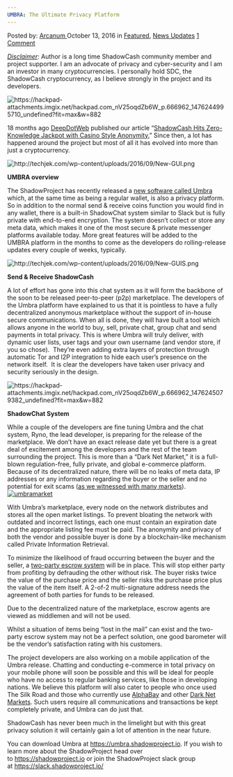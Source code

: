 ```yaml
---
UMBRA: The Ultimate Privacy Platform
---
```

<article class="post-listing post-15804 post type-post status-publish format-standard has-post-thumbnail hentry  tag-platform tag-privacy tag-ultimate tag-umbra">
    <div class="post-inner">
        <span>Posted by: <a href="https://www.deepdotweb.com/author/arcanum/" title="">Arcanum </a></span>
    <span>October 13, 2016</span>
    <span>in <a href="https://www.deepdotweb.com/category/deepdot-news/" rel="category tag">Featured</a>, <a href="https://www.deepdotweb.com/category/news-updates/" rel="category tag">News Updates</a></span>
    <span><a href="https://www.deepdotweb.com/2016/10/13/umbra-ultimate-privacy-platform/#comments">1 Comment</a></span>
    </p>
    <div class="clear"></div>
    <div class="entry">
    <p><em><span style="text-decoration: underline;">Disclaimer</span></em>: Author is a long time ShadowCash community member and project supporter. I am an advocate of privacy and cyber-security and I am an investor in many cryptocurrencies. I personally hold SDC, the ShadowCash cryptocurrency, as I believe strongly in the project and its developers.</p>
    <p><img class="wp-image-15805 aligncenter" src="/imgs/2016/10/https-hackpad-attachments-imgix-net-hackpad-com_.png" alt="https://hackpad-attachments.imgix.net/hackpad.com_nV25oqdZb6W_p.666962_1476244995710_undefined?fit=max&amp;w=882" width="635" height="319" srcset="/imgs/2016/10/https-hackpad-attachments-imgix-net-hackpad-com_.png 882w, /imgs/2016/10/https-hackpad-attachments-imgix-net-hackpad-com_-300x151.png 300w, /imgs/2016/10/https-hackpad-attachments-imgix-net-hackpad-com_-660x330.png 660w" sizes="(max-width: 635px) 100vw, 635px"/></p>
    <p>18 months ago <a href="https://www.deepdotweb.com">DeepDotWeb</a> published our article “<a href="https://www.deepdotweb.com/2015/01/28/shadowcash-zero-knowledge-anonymity/">ShadowCash Hits Zero-Knowledge Jackpot with Casino Style Anonymity.</a>&#8221; Since then, a lot has happened around the project but most of all it has evolved into more than just a cryptocurrency.</p>
    <p><img class="wp-image-15806 aligncenter" src="/imgs/2016/10/http-techjek-com-wp-content-uploads-2016-09-new-.png" alt="http://techjek.com/wp-content/uploads/2016/09/New-GUI.png" width="910" height="533" srcset="/imgs/2016/10/http-techjek-com-wp-content-uploads-2016-09-new-.png 1200w, /imgs/2016/10/http-techjek-com-wp-content-uploads-2016-09-new--300x176.png 300w, /imgs/2016/10/http-techjek-com-wp-content-uploads-2016-09-new--1024x600.png 1024w" sizes="(max-width: 910px) 100vw, 910px"/></p>
    <p><strong>UMBRA overview</strong></p>
    <p>The ShadowProject has recently released a <a href="https://umbra.shadowproject.io/">new software called Umbra</a> which, at the same time as being a regular wallet, is also a privacy platform. So in addition to the normal send &amp; receive coins function you would find in any wallet, there is a built-in ShadowChat system similar to Slack but is fully private with end-to-end encryption. The system doesn’t collect or store any meta data, which makes it one of the most secure &amp; private messenger platforms available today. More great features will be added to the UMBRA platform in the months to come as the developers do rolling-release updates every couple of weeks, typically.</p>
    <p><img class="wp-image-15807 aligncenter" src="/imgs/2016/10/http-techjek-com-wp-content-uploads-2016-09-new-1-1.png" alt="http://techjek.com/wp-content/uploads/2016/09/New-GUIS.png" width="840" height="492" srcset="/imgs/2016/10/http-techjek-com-wp-content-uploads-2016-09-new-1-1.png 1200w, /imgs/2016/10/http-techjek-com-wp-content-uploads-2016-09-new-1-1-300x176.png 300w, /imgs/2016/10/http-techjek-com-wp-content-uploads-2016-09-new-1-1-1024x600.png 1024w" sizes="(max-width: 840px) 100vw, 840px"/></p>
    <p><strong>Send &amp; Receive ShadowCash</strong></p>
    <p>A lot of effort has gone into this chat system as it will form the backbone of the soon to be released peer-to-peer (p2p) marketplace. The developers of the Umbra platform have explained to us that it is pointless to have a fully decentralized anonymous marketplace without the support of in-house secure communications. When all is done, they will have built a tool which allows anyone in the world to buy, sell, private chat, group chat and send payments in total privacy. This is where Umbra will truly deliver, with dynamic user lists, user tags and your own username (and vendor store, if you so chose).  They&#8217;re even adding extra layers of protection through automatic Tor and I2P integration to hide each user&#8217;s presence on the network itself.  It is clear the developers have taken user privacy and security seriously in the design.</p>
    <p><img class="wp-image-15808 aligncenter" src="/imgs/2016/10/https-hackpad-attachments-imgix-net-hackpad-com_-1.png" alt="https://hackpad-attachments.imgix.net/hackpad.com_nV25oqdZb6W_p.666962_1476245079382_undefined?fit=max&amp;w=882" srcset="/imgs/2016/10/https-hackpad-attachments-imgix-net-hackpad-com_-1.png 882w, /imgs/2016/10/https-hackpad-attachments-imgix-net-hackpad-com_-1-300x169.png 300w" sizes="(max-width: 882px) 100vw, 882px"/></p>
    <p><strong>ShadowChat System</strong></p>
    <p>While a couple of the developers are fine tuning Umbra and the chat system, Ryno, the lead developer, is preparing for the release of the marketplace. We don’t have an exact release date yet but there is a great deal of excitement among the developers and the rest of the team surrounding the project. This is more than a “Dark Net Market,” it is a full-blown regulation-free, fully private, and global e-commerce platform. Because of its decentralized nature, there will be no leaks of meta data, IP addresses or any information regarding the buyer or the seller and no potential for exit scams (<a href="https://www.deepdotweb.com/marketplace-directory/categories/dead-scam">as we witnessed with many markets</a>).<a href="/imgs/2016/10/umbramarket.jpg"><img class="aligncenter size-full wp-image-15846" src="/imgs/2016/10/umbramarket.jpg" alt="umbramarket" width="882" height="512" srcset="/imgs/2016/10/umbramarket.jpg 882w, /imgs/2016/10/umbramarket-300x174.jpg 300w" sizes="(max-width: 882px) 100vw, 882px"/></a></p>
    <p>With Umbra&#8217;s marketplace, every node on the network distributes and stores all the open market listings. To prevent bloating the network with outdated and incorrect listings, each one must contain an expiration date and the appropriate listing fee must be paid. The anonymity and privacy of both the vendor and possible buyer is done by a blockchain-like mechanism called Private Information Retrieval.</p>
    <p>To minimize the likelihood of fraud occurring between the buyer and the seller, a <a href="https://en.wikipedia.org/wiki/Shadow_(software)">two-party escrow system</a> will be in place. This will stop either party from profiting by defrauding the other without risk. The buyer risks twice the value of the purchase price and the seller risks the purchase price plus the value of the item itself. A 2-of-2 multi-signature address needs the agreement of both parties for funds to be released.</p>
    <p>Due to the decentralized nature of the marketplace, escrow agents are viewed as middlemen and will not be used.</p>
    <p>Whilst a situation of items being “lost in the mail” can exist and the two-party escrow system may not be a perfect solution, one good barometer will be the vendor’s satisfaction rating with his customers.</p>
    <p>The project developers are also working on a mobile application of the Umbra release. Chatting and conducting e-commerce in total privacy on your mobile phone will soon be possible and this will be ideal for people who have no access to regular banking services, like those in developing nations. We believe this platform will also cater to people who once used The Silk Road and those who currently use <a href="http://www.deepdotweb.com/marketplace-directory/listing/alphabay/">AlphaBay</a> and other <a href="http://www.deepdotweb.com/dark-net-market-comparison-chart/">Dark Net Markets</a>. Such users require all communications and transactions be kept completely private, and Umbra can do just that.</p>
    <p>ShadowCash has never been much in the limelight but with this great privacy solution it will certainly gain a lot of attention in the near future.</p>
    <p>You can download Umbra at <a href="https://umbra.shadowproject.io/">https://</a><a href="https://umbra.shadowproject.io/">u</a><a href="https://umbra.shadowproject.io/">m</a><a href="https://umbra.shadowproject.io/">b</a><a href="https://umbra.shadowproject.io/">r</a><a href="https://umbra.shadowproject.io/">a</a><a href="https://umbra.shadowproject.io/">.</a><a href="https://umbra.shadowproject.io/">s</a><a href="https://umbra.shadowproject.io/">h</a><a href="https://umbra.shadowproject.io/">a</a><a href="https://umbra.shadowproject.io/">d</a><a href="https://umbra.shadowproject.io/">o</a><a href="https://umbra.shadowproject.io/">w</a><a href="https://umbra.shadowproject.io/">p</a><a href="https://umbra.shadowproject.io/">r</a><a href="https://umbra.shadowproject.io/">o</a><a href="https://umbra.shadowproject.io/">j</a><a href="https://umbra.shadowproject.io/">e</a><a href="https://umbra.shadowproject.io/">c</a><a href="https://umbra.shadowproject.io/">t.</a><a href="https://umbra.shadowproject.io/">i</a><a href="https://umbra.shadowproject.io/">o</a>. If you wish to learn more about the ShadowProject head over to <a href="https://shadowproject.io/">https://s</a><a href="https://shadowproject.io/">h</a><a href="https://shadowproject.io/">a</a><a href="https://shadowproject.io/">d</a><a href="https://shadowproject.io/">o</a><a href="https://shadowproject.io/">w</a><a href="https://shadowproject.io/">p</a><a href="https://shadowproject.io/">r</a><a href="https://shadowproject.io/">o</a><a href="https://shadowproject.io/">j</a><a href="https://shadowproject.io/">e</a><a href="https://shadowproject.io/">c</a><a href="https://shadowproject.io/">t.i</a><a href="https://shadowproject.io/">o</a> or join the ShadowProject slack group at <a href="https://slack.shadowproject.io/">https://slack.shadowproject.io/</a></p>
    </div>
    <span style="display:none"><a href="https://www.deepdotweb.com/tag/platform/" rel="tag">platform</a> <a href="https://www.deepdotweb.com/tag/privacy/" rel="tag">privacy</a> <a href="https://www.deepdotweb.com/tag/ultimate/" rel="tag">ultimate</a> <a href="https://www.deepdotweb.com/tag/umbra/" rel="tag">umbra</a></span> <span style="display:none" class="updated">2016-10-13</span>
    <div style="display:none" class="vcard author" itemprop="author" itemscope itemtype="http://schema.org/Person"><strong class="fn" itemprop="name"><a href="https://www.deepdotweb.com/author/arcanum/" title="Posts by Arcanum" rel="author">Arcanum</a></strong></div>
    </div>
</article>

